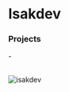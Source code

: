 <h1>Isakdev</h1>
<h3 align="left">Projects</h3>
- <h2><a href="https://github.com/Iris-Development/Panel"></a></h2>
<p><img align="left" src="https://github-readme-streak-stats.herokuapp.com/?user=isakdev&" alt="isakdev" /></p>

